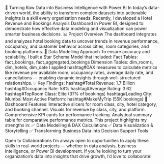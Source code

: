 🚀 Turning Raw Data into Business Intelligence with Power BI
In today’s data-driven world, the ability to transform complex datasets into actionable insights is a skill every organization needs.
 Recently, I developed a Hotel Revenue and Bookings Analysis Dashboard in Power BI, designed to demonstrate how effective data modeling and visualization can power smarter business decisions.
📊 Project Overview
 The dashboard integrates and analyzes hotel booking data to uncover trends in revenue performance, occupancy, and customer behavior across cities, room categories, and booking platforms.
🧩 Data Modelling Approach
 To ensure accuracy and scalability, I built a Star Schema Model that included:
Fact Tables: fact_bookings, fact_aggregated_bookings
Dimension Tables: dim_rooms, dim_hotels, dim_date
 I applied hashtag#DAX measures to calculate metrics like revenue per available room, occupancy rates, average daily rate, and cancellations — enabling dynamic insights through well-structured relationships.
💡 Key Findings:
hashtag#Total Revenue: 1.7 Billion
hashtag#Occupancy Rate: 58%
hashtag#Average Rating: 3.62
hashtag#TopRoom Class: Elite (37% of bookings)
hashtag#Leading City: Mumbai
Most Active Platform: hashtag#MakeMyTrip (55K bookings)
🎯 Dashboard Features:
Interactive slicers for room class, city, hotel category, and booking channel.
Visuals for revenue by class, city, and platform.
Comprehensive KPI cards for performance tracking.
Analytical summary table for comparative performance metrics.
This project highlights my strengths in:
 ✅ Data Modelling & DAX Calculations
 ✅ Data Visualization & Storytelling
 ✅ Transforming Business Data into Decision Support Tools

Open to Collaborations
 I’m always open to opportunities to apply these skills in real-world projects — whether in data analysis, business intelligence, or Power BI development.
 If you’re looking to turn your organization’s data into insights that drive growth, I’d love to collaborate!
